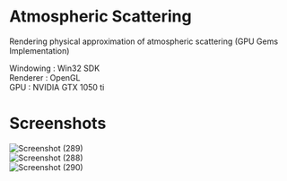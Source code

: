 # Atmospheric Scattering <br />

Rendering physical approximation of atmospheric scattering (GPU Gems Implementation) <br />

Windowing  : Win32 SDK            <br />
Renderer   : OpenGL               <br />
GPU        : NVIDIA GTX 1050 ti   <br />

# Screenshots

![Screenshot (289)](https://user-images.githubusercontent.com/65341530/143401436-b6033145-5d01-4969-aaec-93e43de3394c.png)     <br />
![Screenshot (288)](https://user-images.githubusercontent.com/65341530/143401517-10ef3369-b24d-451e-9095-c8f37c90d1bd.png)     <br />
![Screenshot (290)](https://user-images.githubusercontent.com/65341530/143401526-1749f724-db7a-4842-918e-c299d2388fd3.png)     <br />
 
